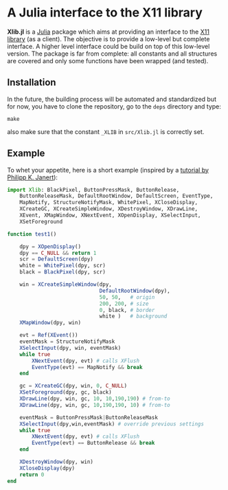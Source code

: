 # A Julia interface to the X11 library

**Xlib.jl** is a [Julia](http://julialang.org/) package which aims at providing
an interface to the [X11 library](https://en.wikipedia.org/wiki/Xlib) (as a
client).  The objective is to provide a low-level but complete interface.  A
higher level interface could be build on top of this low-level version.  The
package is far from complete: all constants and all structures are covered and
only some functions have been wrapped (and tested).


## Installation

In the future, the building process will be automated and standardized but for
now, you have to clone the repository, go to the `deps` directory and type:

    make

also make sure that the constant `_XLIB` in `src/Xlib.jl` is correctly set.


## Example

To whet your appetite, here is a short example (inspired by a
[tutorial by Philipp K. Janert](http://www.linuxjournal.com/article/4879)):

```julia
import Xlib: BlackPixel, ButtonPressMask, ButtonRelease,
    ButtonReleaseMask, DefaultRootWindow, DefaultScreen, EventType,
    MapNotify, StructureNotifyMask, WhitePixel, XCloseDisplay,
    XCreateGC, XCreateSimpleWindow, XDestroyWindow, XDrawLine,
    XEvent, XMapWindow, XNextEvent, XOpenDisplay, XSelectInput,
    XSetForeground

function test1()

    dpy = XOpenDisplay()
    dpy == C_NULL && return 1
    scr = DefaultScreen(dpy)
    white = WhitePixel(dpy, scr)
    black = BlackPixel(dpy, scr)

    win = XCreateSimpleWindow(dpy,
                              DefaultRootWindow(dpy),
                              50, 50,   # origin
                              200, 200, # size
                              0, black, # border
                              white )   # background
    XMapWindow(dpy, win)

    evt = Ref(XEvent())
    eventMask = StructureNotifyMask
    XSelectInput(dpy, win, eventMask)
    while true
        XNextEvent(dpy, evt) # calls XFlush
        EventType(evt) == MapNotify && break
    end

    gc = XCreateGC(dpy, win, 0, C_NULL)
    XSetForeground(dpy, gc, black)
    XDrawLine(dpy, win, gc, 10, 10,190,190) # from-to
    XDrawLine(dpy, win, gc, 10,190,190, 10) # from-to

    eventMask = ButtonPressMask|ButtonReleaseMask
    XSelectInput(dpy,win,eventMask) # override previous settings
    while true
        XNextEvent(dpy, evt) # calls XFlush
        EventType(evt) == ButtonRelease && break
    end

    XDestroyWindow(dpy, win)
    XCloseDisplay(dpy)
    return 0
end
```
